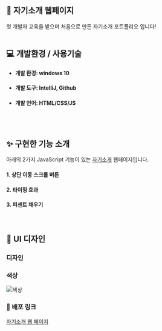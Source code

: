 <br>

## 👋 자기소개 웹페이지

첫 개발자 교육을 받으며 처음으로 만든 자기소개 포트폴리오 입니다!  
<br>
## ‍💻 개발환경 / 사용기술
- #### 개발 환경: windows 10
- #### 개발 도구: IntelliJ, Github
- #### 개발 언어: HTML/CSS/JS

<br><br>


## ✨ 구현한 기능 소개
아래의 2가지 JavaScript 기능이 있는 <a href="www.minbumkim.com">자기소개</a> 웹페이지입니다.

#### 1. 상단 이동 스크롤 버튼
#### 2. 타이핑 효과
#### 3. 퍼센트 채우기
   <br>

## 🌈 UI 디자인
### 디자인

### 색상
<img th:src="@{/resources/images/color.png}" alt="색상">


<br>

### 🔗 배포 링크
<a href="www.minbumkim.com">자기소개 웹 페이지</a>
